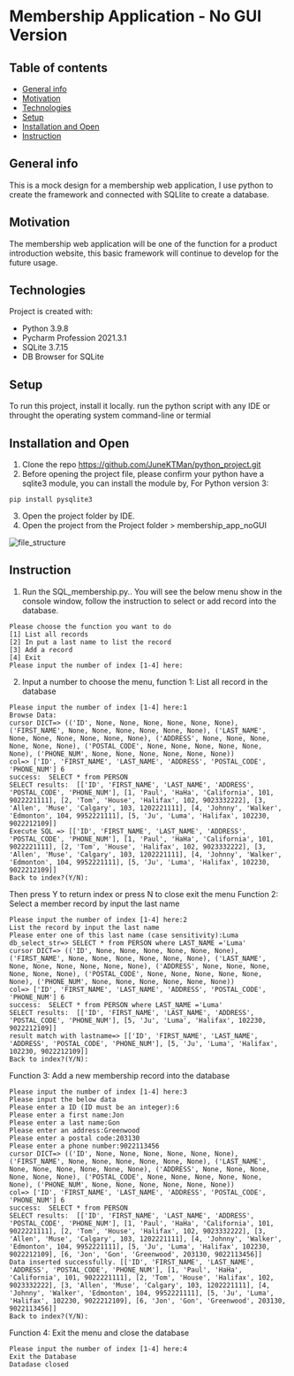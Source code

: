 # Membership Application - No GUI Version

## Table of contents
* [General info](#general-info)
* [Motivation](#motivation)
* [Technologies](#technologies)
* [Setup](#setup)
* [Installation and Open](#installation-and-open)
* [Instruction](#instruction)


## General info
This is a mock design for a membership web application, I use python to create the framework and connected with SQLlite to create a database.


## Motivation
The membership web application will be one of the function for a product introduction website, this basic framework will continue to develop for the future usage. 

	
## Technologies
Project is created with:
* Python 3.9.8
* Pycharm Profession 2021.3.1
* SQLite 3.7.15
* DB Browser for SQLite

	
## Setup
To run this project, install it locally. run the python script with any IDE or throught the operating system command-line or termial


## Installation and Open 
1. Clone the repo https://github.com/JuneKTMan/python_project.git
2. Before opening the project file, please confirm your python have a sqlite3 module, you can install the module by,
For Python version 3:
```
pip install pysqlite3

```
3. Open the project folder by IDE. 
4. Open the project from the Project folder > membership_app_noGUI

![file_structure](https://user-images.githubusercontent.com/97205265/152093044-847fca3b-6b40-4f9f-8e2e-f7accb50600d.PNG)



## Instruction
1. Run the SQL_membership.py.. You will see the below menu show in the console window, follow the instruction to select or add record into the database.

```
Please choose the function you want to do
[1] List all records
[2] In put a last name to list the record
[3] Add a record
[4] Exit
Please input the number of index [1-4] here:
```

2. Input a number to choose the menu, function 1: List all record in the database 
```
Please input the number of index [1-4] here:1
Browse Data:
cursor DICT=> (('ID', None, None, None, None, None, None), ('FIRST_NAME', None, None, None, None, None, None), ('LAST_NAME', None, None, None, None, None, None), ('ADDRESS', None, None, None, None, None, None), ('POSTAL_CODE', None, None, None, None, None, None), ('PHONE_NUM', None, None, None, None, None, None))
col=> ['ID', 'FIRST_NAME', 'LAST_NAME', 'ADDRESS', 'POSTAL_CODE', 'PHONE_NUM'] 6
success:  SELECT * from PERSON
SELECT results:  [['ID', 'FIRST_NAME', 'LAST_NAME', 'ADDRESS', 'POSTAL_CODE', 'PHONE_NUM'], [1, 'Paul', 'HaHa', 'California', 101, 9022221111], [2, 'Tom', 'House', 'Halifax', 102, 9023332222], [3, 'Allen', 'Muse', 'Calgary', 103, 1202221111], [4, 'Johnny', 'Walker', 'Edmonton', 104, 9952221111], [5, 'Ju', 'Luma', 'Halifax', 102230, 9022212109]]
Execute SQL => [['ID', 'FIRST_NAME', 'LAST_NAME', 'ADDRESS', 'POSTAL_CODE', 'PHONE_NUM'], [1, 'Paul', 'HaHa', 'California', 101, 9022221111], [2, 'Tom', 'House', 'Halifax', 102, 9023332222], [3, 'Allen', 'Muse', 'Calgary', 103, 1202221111], [4, 'Johnny', 'Walker', 'Edmonton', 104, 9952221111], [5, 'Ju', 'Luma', 'Halifax', 102230, 9022212109]]
Back to index?(Y/N):
```
Then press Y to return index or press N to close exit the menu
Function 2: Select a member record by input the last name
```
Please input the number of index [1-4] here:2
List the record by input the last name
Please enter one of this last name (case sensitivity):Luma
db_select_str=> SELECT * from PERSON where LAST_NAME ='Luma'
cursor DICT=> (('ID', None, None, None, None, None, None), ('FIRST_NAME', None, None, None, None, None, None), ('LAST_NAME', None, None, None, None, None, None), ('ADDRESS', None, None, None, None, None, None), ('POSTAL_CODE', None, None, None, None, None, None), ('PHONE_NUM', None, None, None, None, None, None))
col=> ['ID', 'FIRST_NAME', 'LAST_NAME', 'ADDRESS', 'POSTAL_CODE', 'PHONE_NUM'] 6
success:  SELECT * from PERSON where LAST_NAME ='Luma'
SELECT results:  [['ID', 'FIRST_NAME', 'LAST_NAME', 'ADDRESS', 'POSTAL_CODE', 'PHONE_NUM'], [5, 'Ju', 'Luma', 'Halifax', 102230, 9022212109]]
result match with lastname=> [['ID', 'FIRST_NAME', 'LAST_NAME', 'ADDRESS', 'POSTAL_CODE', 'PHONE_NUM'], [5, 'Ju', 'Luma', 'Halifax', 102230, 9022212109]]
Back to index?(Y/N):
```
Function 3: Add a new membership record into the database
```
Please input the number of index [1-4] here:3
Please input the below data
Please enter a ID (ID must be an integer):6
Please enter a first name:Jon
Please enter a last name:Gon
Please enter an address:Greenwood
Please enter a postal code:203130
Please enter a phone number:9022113456
cursor DICT=> (('ID', None, None, None, None, None, None), ('FIRST_NAME', None, None, None, None, None, None), ('LAST_NAME', None, None, None, None, None, None), ('ADDRESS', None, None, None, None, None, None), ('POSTAL_CODE', None, None, None, None, None, None), ('PHONE_NUM', None, None, None, None, None, None))
col=> ['ID', 'FIRST_NAME', 'LAST_NAME', 'ADDRESS', 'POSTAL_CODE', 'PHONE_NUM'] 6
success:  SELECT * from PERSON
SELECT results:  [['ID', 'FIRST_NAME', 'LAST_NAME', 'ADDRESS', 'POSTAL_CODE', 'PHONE_NUM'], [1, 'Paul', 'HaHa', 'California', 101, 9022221111], [2, 'Tom', 'House', 'Halifax', 102, 9023332222], [3, 'Allen', 'Muse', 'Calgary', 103, 1202221111], [4, 'Johnny', 'Walker', 'Edmonton', 104, 9952221111], [5, 'Ju', 'Luma', 'Halifax', 102230, 9022212109], [6, 'Jon', 'Gon', 'Greenwood', 203130, 9022113456]]
Data inserted successfully. [['ID', 'FIRST_NAME', 'LAST_NAME', 'ADDRESS', 'POSTAL_CODE', 'PHONE_NUM'], [1, 'Paul', 'HaHa', 'California', 101, 9022221111], [2, 'Tom', 'House', 'Halifax', 102, 9023332222], [3, 'Allen', 'Muse', 'Calgary', 103, 1202221111], [4, 'Johnny', 'Walker', 'Edmonton', 104, 9952221111], [5, 'Ju', 'Luma', 'Halifax', 102230, 9022212109], [6, 'Jon', 'Gon', 'Greenwood', 203130, 9022113456]]
Back to index?(Y/N):
```
Function 4: Exit the menu and close the database
```
Please input the number of index [1-4] here:4
Exit the Database
Datadase closed
```
